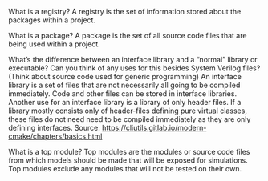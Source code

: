 What is a registry?
A registry is the set of information stored about the packages within a project.

What is a package?
A package is the set of all source code files that are being used within a project.

What’s the difference between an interface library and a “normal” library or executable? Can you think of any uses for this besides System Verilog files? (Think about source code used for generic programming)
An interface library is a set of files that are not necessarily all going to be compiled immediately. Code and other files can be stored in interface libraries. Another use for an interface library is a library of only header files. If a library mostly consists only of header-files defining pure virtual classes, these files do not need need to be compiled immediately as they are only defining interfaces.
Source: https://cliutils.gitlab.io/modern-cmake/chapters/basics.html

What is a top module?
Top modules are the modules or source code files from which models should be made that will be exposed for simulations. Top modules exclude any modules that will not be tested on their own.
